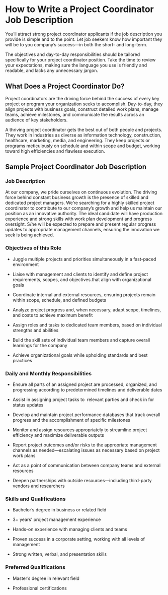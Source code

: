 # How to Write a Project Coordinator Job Description

You’ll attract strong project coordinator applicants if the job description you provide is simple and to the point. Let job seekers know how important they will be to you company’s success—in both the short- and long-term.  

The objectives and day-to-day responsibilities should be tailored specifically for your project coordinator position. Take the time to review your expectations, making sure the language you use is friendly and readable, and lacks any unnecessary jargon.
## What Does a Project Coordinator Do?

Project coordinators are the driving force behind the success of every key project or program your organization seeks to accomplish. Day-to-day, they align projects with business goals, construct detailed work plans, manage teams, achieve milestones, and communicate the results across an audience of key stakeholders.

A thriving project coordinator gets the best out of both people and projects. They work in industries as diverse as information technology, construction, healthcare, marketing, media, and engineering. They keep projects or programs meticulously on schedule and within scope and budget, working toward high efficiencies and flawless execution.     
## Sample Project Coordinator Job Description

### Job Description

At our company, we pride ourselves on continuous evolution. The driving force behind constant business growth is the presence of skilled and dedicated project managers. We’re searching for a highly skilled project coordinator to contribute to our company’s growth and help us maintain our position as an innovative authority. The ideal candidate will have production experience and strong skills with work plan development and progress oversight. S/he will be expected to prepare and present regular progress updates to appropriate management channels, ensuring the innovation we seek is being achieved.

### Objectives of this Role

* Juggle multiple projects and priorities simultaneously in a fast-paced environment

* Liaise with management and clients to identify and define project requirements, scopes, and objectives.that align with organizational goals

* Coordinate internal and external resources, ensuring projects remain within scope, schedule, and defined budgets

* Analyze project progress and, when necessary, adapt scope, timelines, and costs to achieve maximum benefit

* Assign roles and tasks to dedicated team members, based on individual strengths and abilities

* Build the skill sets of individual team members and capture overall learnings for the company

* Achieve organizational goals while upholding standards and best practices

### Daily and Monthly Responsibilities

* Ensure all parts of an assigned project are processed, organized, and progressing according to predetermined timelines and deliverable dates

* Assist in assigning project tasks to  relevant parties and check in for status updates

* Develop and maintain project performance databases that track overall progress and the accomplishment of specific milestones

* Monitor and assign resources appropriately to streamline project efficiency and maximize deliverable outputs

* Report project outcomes and/or risks to the appropriate management channels as needed—escalating issues as necessary based on project work plans

* Act as a point of communication between company teams and external resources

* Deepen partnerships with outside resources—including third-party vendors and researchers

### Skills and Qualifications

* Bachelor’s degree in business or related field

* 3+ years’ project management experience

* Hands-on experience with managing clients and teams

* Proven success in a corporate setting, working with all levels of management

* Strong written, verbal, and presentation skills

### Preferred Qualifications

* Master’s degree in relevant field

* Professional certifications


